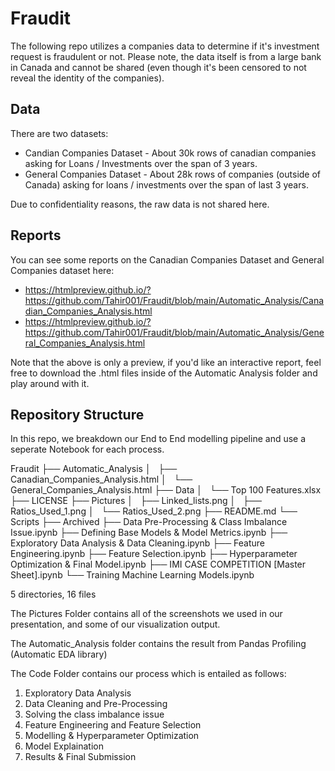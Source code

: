 # Fraudit
The following repo utilizes a companies data to determine if it's investment request is fraudulent or not.
Please note, the data itself is from a large bank in Canada and cannot be shared (even though it's been censored to not reveal the identity of the companies). 

## Data
There are two datasets: 
- Candian Companies Dataset - About 30k rows of canadian companies asking for Loans / Investments over the span of 3 years. 
- General Companies Dataset - About 28k rows of companies (outside of Canada) asking for loans / investments over the span of last 3 years. 

Due to confidentiality reasons, the raw data is not shared here. 

## Reports 

You can see some reports on the Canadian Companies Dataset and General Companies dataset here: 
- https://htmlpreview.github.io/?https://github.com/Tahir001/Fraudit/blob/main/Automatic_Analysis/Canadian_Companies_Analysis.html
- https://htmlpreview.github.io/?https://github.com/Tahir001/Fraudit/blob/main/Automatic_Analysis/General_Companies_Analysis.html

Note that the above is only a preview, if you'd like an interactive report, feel free to download the .html files inside of the Automatic Analysis folder and play around with it. 

## Repository Structure
In this repo, we breakdown our End to End modelling pipeline and use a seperate Notebook for each process.

Fraudit
├── Automatic_Analysis
│   ├── Canadian_Companies_Analysis.html
│   └── General_Companies_Analysis.html
├── Data
│   └── Top 100 Features.xlsx
├── LICENSE
├── Pictures
│   ├── Linked_lists.png
│   ├── Ratios_Used_1.png
│   └── Ratios_Used_2.png
├── README.md
└── Scripts
    ├── Archived
    ├── Data Pre-Processing & Class Imbalance Issue.ipynb
    ├── Defining Base Models & Model Metrics.ipynb
    ├── Exploratory Data Analysis & Data Cleaning.ipynb
    ├── Feature Engineering.ipynb
    ├── Feature Selection.ipynb
    ├── Hyperparameter Optimization & Final Model.ipynb
    ├── IMI CASE COMPETITION [Master Sheet].ipynb
    └── Training Machine Learning Models.ipynb

5 directories, 16 files


The Pictures Folder contains all of the screenshots we used in our presentation, and some of our visualization output.

The Automatic_Analysis folder contains the result from Pandas Profiling (Automatic EDA library)

The Code Folder contains our process which is entailed as follows: 
1. Exploratory Data Analysis
2. Data Cleaning and Pre-Processing 
3. Solving the class imbalance issue
4. Feature Engineering and Feature Selection
5. Modelling & Hyperparameter Optimization
6. Model Explaination
7. Results & Final Submission

